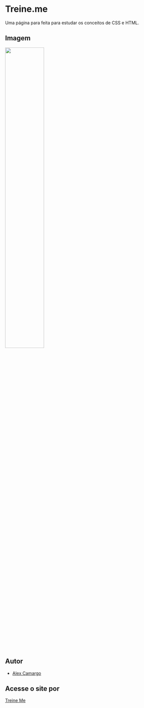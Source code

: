 # Treine.me

Uma página para feita para estudar os conceitos de CSS e HTML.
## Imagem

<img src="https://i.imgur.com/ip8Xai5.png" width="50%"  />

## Autor

- [Alex Camargo](https://www.github.com/alexxcamargo1000)

## Acesse o site por 

[Treine Me](https://alexxcamargo1000.github.io/treine-me/)
